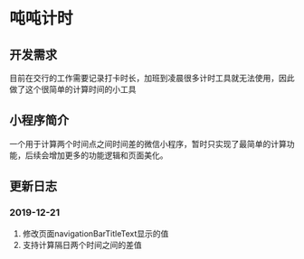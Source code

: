# 吨吨计时
## 开发需求
目前在交行的工作需要记录打卡时长，加班到凌晨很多计时工具就无法使用，因此做了这个很简单的计算时间的小工具
## 小程序简介
一个用于计算两个时间点之间时间差的微信小程序，暂时只实现了最简单的计算功能，后续会增加更多的功能逻辑和页面美化。
## 更新日志
### 2019-12-21
1. 修改页面navigationBarTitleText显示的值
2. 支持计算隔日两个时间之间的差值
